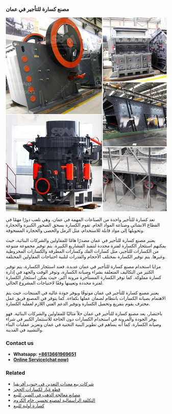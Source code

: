 <h3>مصنع كسارة للتأجير في عمان</h3><img src='1701853842.jpg' alt=''><p>تعد كسارة للتأجير واحدة من الصناعات المهمة في عمان، وهي تلعب دورًا مهمًا في القطاع الانشائي وصناعة المواد الخام. تقوم الكسارة بسحق الصخور الكبيرة والحجارة وتحويلها إلى مواد قابلة للاستخدام، مثل الرمل والحصى والحجارة المسحوقة.</p><p>يعتبر مصنع كسارة للتأجير في عمان مصدرًا هامًا للمقاولين والشركات البنائية، حيث يمكنهم استئجار الكسارة لفترة محددة لتنفيذ المشاريع الكبيرة. يتم توفير مجموعة متنوعة من الكسارات للتأجير، مثل كسارات الفك وكسارات المطرقة والكسارات المخروطية وغيرها. يتم توفير الكسارة بمختلف الأحجام والقدرات لتلبية احتياجات المقاولين المختلفة.</p><p>مزايا استخدام مصنع كسارة للتأجير في عمان عديدة. فعند استئجار الكسارة، يتم توفير الكثير من التكاليف المتعلقة بشراء وصيانة الكسارة، وتوفر الوقت والجهد في إدارة كسارة مملوكة. كما توفر الكسارة المستأجرة مرونة أكبر، حيث يمكن استئجار الكسارة لفترة محددة وتعيينها وفقًا لاحتياجات المشروع الحالي.</p><p>يعتبر مصنع كسارة للتأجير في عمان موثوقًا ويوفر جودة عالية في المنتجات، حيث يتم الاهتمام بصيانة الكسارات بانتظام لضمان عملها بكفاءة. كما يتوفر في المصنع فريق عمل محترف يقوم بتفريغ وتحميل الكسارة وتوفير الدعم الفني اللازم لعملية الكسارة.</p><p>باختصار، يعد مصنع كسارة للتأجير في عمان حلاً مثاليًا للمقاولين والشركات البنائية. فهو يوفر الجودة والمرونة في استخدام الكسارات دون الحاجة للاستثمار الكبير في شراء وصيانة الكسارة. كما أنه يساهم في تطوير البنية التحتية في عمان وتعزيز عمليات البناء والتشييد في المدينة.</p><h3>Contact us</h3><ul><li><strong>Whatsapp:&nbsp;<a href="https://wa.me/8613661969651">+8613661969651</a></strong></li><li><a href="https://swt.shibang-china.com/?git&amp;zhl&amp;مصنع كسارة للتأجير في عمان"><strong>Online Service(chat now)</strong></a></li></ul><h3>Related</h3><ul><li><a href='شركات بيع معدات التعدين في جنوب أفريقيا.md'>شركات بيع معدات التعدين في جنوب أفريقيا</a></li><li><a href='قطع غيار لكسارات الحجر.md'>قطع غيار لكسارات الحجر</a></li><li><a href='مصانع معالجة الذهب في الصين للبيع.md'>مصانع معالجة الذهب في الصين للبيع</a></li><li><a href='التكلفة الرأسمالية لمصنع تحسين خام الكروم.md'>التكلفة الرأسمالية لمصنع تحسين خام الكروم</a></li><li><a href='كسارة أولية للبيع.md'>كسارة أولية للبيع</a></li></ul>